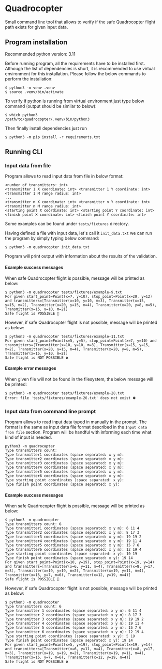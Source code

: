 # Quadrocopter

Small command line tool that allows to verify if the safe Quadrocopter flight path exists for given input data.

## Program installation

Recommended python version: 3.11

Before running program, all the requirements have to be installed first. Although the list of dependencies is short,
it is recommended to use virtual environment for this installation.
Please follow the below commands to perform the installation:

    $ python3 -m venv .venv
    $ source .venv/bin/activate

To verify if python is running from virtual environment just type below command (output should be similar to below):
    
    $ which python3
    /path/to/quadrocopter/.venv/bin/python3

Then finally install dependencies just run

    $ python3 -m pip install -r requirements.txt
    
## Running CLI

### Input data from file

Program allows to read input data from file in below format:

    <number of transmitters: int>
    <transmitter 1 X coordinate: int> <transmitter 1 Y coordinate: int> <transmitter 1 M range radius: int>
    ...
    <transmitter n X coordinate: int> <transmitter n Y coordinate: int> <transmitter n M range radius: int>
    <starting point X coordinate: int> <starting point Y coordinate: int>
    <finish point X coordinate: int> <finish point Y coordinate: int>

Some examples can be found under `tests/fixtures` directory.

Having defined a file with input data, let's call it `init_data.txt` we can run the program by simply typing below command:

    $ python3 -m quadrocopter init_data.txt

Program will print output with information about the results of the validation.

#### Example success messages

When safe Quadrocopter flight is possible, message will be printed as below:

    $ python3 -m quadrocopter tests/fixtures/example-9.txt 
    For given start_point=Point(x=7, y=10), stop_point=Point(x=20, y=12) and transmitters=[Transmitter(x=10, y=10, m=3), Transmitter(x=15, y=15, m=2), Transmitter(x=20, y=15, m=4), Transmitter(x=20, y=8, m=5), Transmitter(x=15, y=10, m=2)]
    Safe flight is POSSIBLE 🚀

However, if safe Quadrocopter flight is not possible, message will be printed as below:

    $ python3 -m quadrocopter tests/fixtures/example-11.txt
    For given start_point=Point(x=5, y=5), stop_point=Point(x=7, y=10) and transmitters=[Transmitter(x=10, y=10, m=3), Transmitter(x=15, y=15, m=2), Transmitter(x=20, y=15, m=4), Transmitter(x=20, y=8, m=5), Transmitter(x=15, y=10, m=2)]
    Safe flight is NOT POSSIBLE ❌ 

#### Example error messages

When given file will not be found in the filesystem, the below message will be printed:

    $ python3 -m quadrocopter tests/fixtures/example-20.txt
    Error: file 'tests/fixtures/example-20.txt' does not exist ⛔️ 

### Input data from command line prompt

Program allows to read input data typed in manually in the prompt. The format is the same as input data file format
described in the `Input data from file` section. Program will be handful with informing each time what kind of input
is needed.

    python3 -m quadrocopter
    Type transmitters count: 
    Type transmitter1 coordinates (space separated: x y m): 
    Type transmitter2 coordinates (space separated: x y m): 
    Type transmitter3 coordinates (space separated: x y m): 
    Type transmitter4 coordinates (space separated: x y m): 
    Type transmitter5 coordinates (space separated: x y m): 
    Type transmitter6 coordinates (space separated: x y m): 
    Type starting point coordinates (space separated: x y): 
    Type finish point coordinates (space separated: x y): 

#### Example success messages

When safe Quadrocopter flight is possible, message will be printed as below:

    $ python3 -m quadrocopter                              
    Type transmitters count: 6
    Type transmitter1 coordinates (space separated: x y m): 6 11 4
    Type transmitter2 coordinates (space separated: x y m): 8 17 3
    Type transmitter3 coordinates (space separated: x y m): 19 19 2
    Type transmitter4 coordinates (space separated: x y m): 19 11 4
    Type transmitter5 coordinates (space separated: x y m): 15 7 6
    Type transmitter6 coordinates (space separated: x y m): 12 19 4
    Type starting point coordinates (space separated: x y): 10 19
    Type finish point coordinates (space separated: x y): 19 14
    For given start_point=Point(x=10, y=19), stop_point=Point(x=19, y=14) and transmitters=[Transmitter(x=6, y=11, m=4), Transmitter(x=8, y=17, m=3), Transmitter(x=19, y=19, m=2), Transmitter(x=19, y=11, m=4), Transmitter(x=15, y=7, m=6), Transmitter(x=12, y=19, m=4)]
    Safe flight is POSSIBLE 🚀 

However, if safe Quadrocopter flight is not possible, message will be printed as below:

    $ python3 -m quadrocopter
    Type transmitters count: 6
    Type transmitter 1 coordinates (space separated: x y m): 6 11 4
    Type transmitter 2 coordinates (space separated: x y m): 8 17 3
    Type transmitter 3 coordinates (space separated: x y m): 19 19 2
    Type transmitter 4 coordinates (space separated: x y m): 19 11 4
    Type transmitter 5 coordinates (space separated: x y m): 15 7 6
    Type transmitter 6 coordinates (space separated: x y m): 12 19 4
    Type starting point coordinates (space separated: x y): 5 19
    Type finish point coordinates (space separated: x y): 19 14
    For given start_point=Point(x=5, y=19), stop_point=Point(x=19, y=14) and transmitters=[Transmitter(x=6, y=11, m=4), Transmitter(x=8, y=17, m=3), Transmitter(x=19, y=19, m=2), Transmitter(x=19, y=11, m=4), Transmitter(x=15, y=7, m=6), Transmitter(x=12, y=19, m=4)]
    Safe flight is NOT POSSIBLE ❌ 
